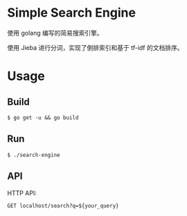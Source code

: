 # Simple Search Engine

使用 golang 编写的简易搜索引擎。

使用 Jieba 进行分词，实现了倒排索引和基于 tf-idf 的文档排序。

# Usage

## Build 

```shell
$ go get -u && go build
```

## Run

```shell
$ ./search-engine
```

## API

HTTP API:
```
GET localhost/search?q=${your_query}
```